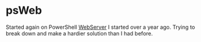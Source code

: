 # psWeb

Started again on PowerShell [WebServer](https://github.com/lukemgriffith/webServer) I started over a year ago. Trying to break down and make a hardier solution than I had before. 